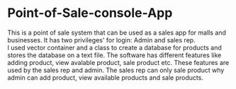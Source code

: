 # Point-of-Sale-console-App
This is a point of sale system that can be used as a sales app for malls and businesses. It has two privileges' for login: Admin and sales rep.  
I used vector container and a class to create a database for products and stores the database on a text file.
The software has different features like adding product, view avalable product, sale product etc.
These features are used by the sales rep and admin. 
The sales rep can only sale product why admin can add product, view available products and sale products.
